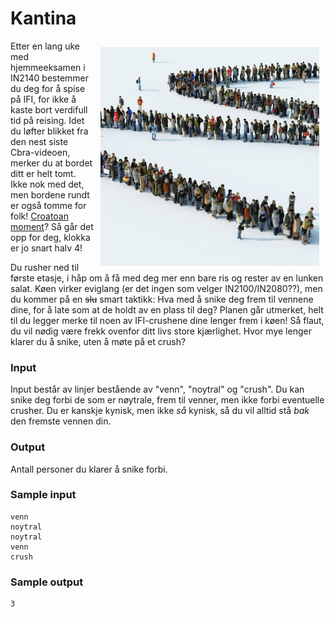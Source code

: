 # Kantina

<img src="img/ojd.jpg" align="right" width="350px" style="margin: 10px;">

Etter en lang uke med hjemmeeksamen i IN2140 bestemmer du deg for å spise på IFI, for ikke å kaste bort verdifull tid på reising. Idet du løfter blikket fra den nest siste Cbra-videoen, merker du at bordet ditt er helt tomt. Ikke nok med det, men bordene rundt er også tomme for folk! [Croatoan moment](https://news.artnet.com/art-world/archaeologists-mystery-lost-roanoke-lost-colony-1921594)? Så går det opp for deg, klokka er jo snart halv 4!

Du rusher ned til første etasje, i håp om å få med deg mer enn bare ris og rester av en lunken salat. Køen virker eviglang (er det ingen som velger IN2100/IN2080??), men du kommer på en ~~slu~~ smart taktikk: Hva med å snike deg frem til vennene dine, for å late som at de holdt av en plass til deg? Planen går utmerket, helt til du legger merke til noen av IFI-crushene dine lenger frem i køen! Så flaut, du vil nødig være frekk ovenfor ditt livs store kjærlighet. Hvor mye lenger klarer du å snike, uten å møte på et crush?

### Input
Input består av linjer bestående av "venn", "noytral" og "crush". Du kan snike deg forbi de som er nøytrale, frem til venner, men ikke forbi eventuelle crusher. Du er kanskje kynisk, men ikke _så_ kynisk, så du vil alltid stå _bak_ den fremste vennen din.

### Output
Antall personer du klarer å snike forbi.

### Sample input
```
venn
noytral
noytral
venn
crush
```

### Sample output
```
3
```
